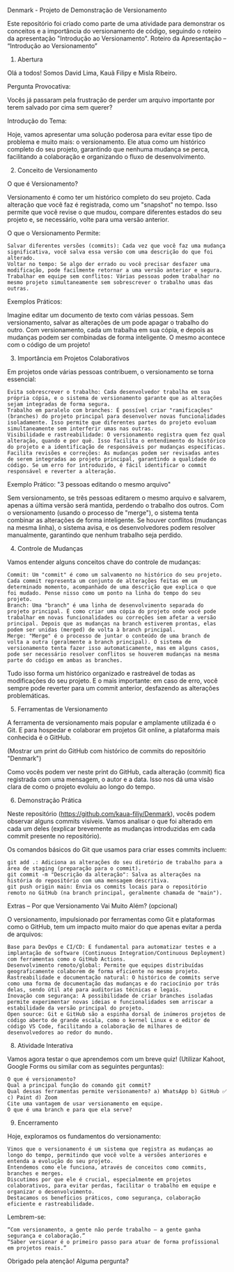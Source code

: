 Denmark - Projeto de Demonstração de Versionamento

Este repositório foi criado como parte de uma atividade para demonstrar os conceitos e a importância do versionamento de código, seguindo o roteiro da apresentação "Introdução ao Versionamento".
Roteiro da Apresentação – “Introdução ao Versionamento”

1. Abertura

Olá a todos! Somos David Lima, Kauã Filipy e Misla Ribeiro.

Pergunta Provocativa:

Vocês já passaram pela frustração de perder um arquivo importante por terem salvado por cima sem querer?

Introdução do Tema:

Hoje, vamos apresentar uma solução poderosa para evitar esse tipo de problema e muito mais: o versionamento. Ele atua como um histórico completo do seu projeto, garantindo que nenhuma mudança se perca, facilitando a colaboração e organizando o fluxo de desenvolvimento.

2. Conceito de Versionamento

O que é Versionamento?

Versionamento é como ter um histórico completo do seu projeto. Cada alteração que você faz é registrada, como um "snapshot" no tempo. Isso permite que você revise o que mudou, compare diferentes estados do seu projeto e, se necessário, volte para uma versão anterior.

O que o Versionamento Permite:

    Salvar diferentes versões (commits): Cada vez que você faz uma mudança significativa, você salva essa versão com uma descrição do que foi alterado.
    Voltar no tempo: Se algo der errado ou você precisar desfazer uma modificação, pode facilmente retornar a uma versão anterior e segura.
    Trabalhar em equipe sem conflitos: Várias pessoas podem trabalhar no mesmo projeto simultaneamente sem sobrescrever o trabalho umas das outras.

Exemplos Práticos:

Imagine editar um documento de texto com várias pessoas. Sem versionamento, salvar as alterações de um pode apagar o trabalho do outro. Com versionamento, cada um trabalha em sua cópia, e depois as mudanças podem ser combinadas de forma inteligente. O mesmo acontece com o código de um projeto!

3. Importância em Projetos Colaborativos

Em projetos onde várias pessoas contribuem, o versionamento se torna essencial:

    Evita sobrescrever o trabalho: Cada desenvolvedor trabalha em sua própria cópia, e o sistema de versionamento garante que as alterações sejam integradas de forma segura.
    Trabalho em paralelo com branches: É possível criar "ramificações" (branches) do projeto principal para desenvolver novas funcionalidades isoladamente. Isso permite que diferentes partes do projeto evoluam simultaneamente sem interferir umas nas outras.
    Visibilidade e rastreabilidade: O versionamento registra quem fez qual alteração, quando e por quê. Isso facilita o entendimento do histórico do projeto e a identificação de responsáveis por mudanças específicas.
    Facilita revisões e correções: As mudanças podem ser revisadas antes de serem integradas ao projeto principal, garantindo a qualidade do código. Se um erro for introduzido, é fácil identificar o commit responsável e reverter a alteração.

Exemplo Prático: "3 pessoas editando o mesmo arquivo"

Sem versionamento, se três pessoas editarem o mesmo arquivo e salvarem, apenas a última versão será mantida, perdendo o trabalho dos outros. Com o versionamento (usando o processo de "merge"), o sistema tenta combinar as alterações de forma inteligente. Se houver conflitos (mudanças na mesma linha), o sistema avisa, e os desenvolvedores podem resolver manualmente, garantindo que nenhum trabalho seja perdido.

4. Controle de Mudanças

Vamos entender alguns conceitos chave do controle de mudanças:

    Commit: Um "commit" é como um salvamento no histórico do seu projeto. Cada commit representa um conjunto de alterações feitas em um determinado momento, acompanhado de uma descrição que explica o que foi mudado. Pense nisso como um ponto na linha do tempo do seu projeto.
    Branch: Uma "branch" é uma linha de desenvolvimento separada do projeto principal. É como criar uma cópia do projeto onde você pode trabalhar em novas funcionalidades ou correções sem afetar a versão principal. Depois que as mudanças na branch estiverem prontas, elas podem ser unidas (merged) de volta à branch principal.
    Merge: "Merge" é o processo de juntar o conteúdo de uma branch de volta a outra (geralmente a branch principal). O sistema de versionamento tenta fazer isso automaticamente, mas em alguns casos, pode ser necessário resolver conflitos se houverem mudanças na mesma parte do código em ambas as branches.

Tudo isso forma um histórico organizado e rastreável de todas as modificações do seu projeto. E o mais importante: em caso de erro, você sempre pode reverter para um commit anterior, desfazendo as alterações problemáticas.

5. Ferramentas de Versionamento

A ferramenta de versionamento mais popular e amplamente utilizada é o Git. E para hospedar e colaborar em projetos Git online, a plataforma mais conhecida é o GitHub.

(Mostrar um print do GitHub com histórico de commits do repositório "Denmark")

Como vocês podem ver neste print do GitHub, cada alteração (commit) fica registrada com uma mensagem, o autor e a data. Isso nos dá uma visão clara de como o projeto evoluiu ao longo do tempo.

6. Demonstração Prática

Neste repositório (https://github.com/kaua-filiy/Denmark), vocês podem observar alguns commits visíveis. Vamos analisar o que foi alterado em cada um deles (explicar brevemente as mudanças introduzidas em cada commit presente no repositório).

Os comandos básicos do Git que usamos para criar esses commits incluem:

    git add .: Adiciona as alterações do seu diretório de trabalho para a área de staging (preparação para o commit).
    git commit -m "Descrição da alteração": Salva as alterações na história do repositório com uma mensagem descritiva.
    git push origin main: Envia os commits locais para o repositório remoto no GitHub (na branch principal, geralmente chamada de "main").

Extras – Por que Versionamento Vai Muito Além? (opcional)

O versionamento, impulsionado por ferramentas como Git e plataformas como o GitHub, tem um impacto muito maior do que apenas evitar a perda de arquivos:

    Base para DevOps e CI/CD: É fundamental para automatizar testes e a implantação de software (Continuous Integration/Continuous Deployment) com ferramentas como o GitHub Actions.
    Desenvolvimento remoto/global: Permite que equipes distribuídas geograficamente colaborem de forma eficiente no mesmo projeto.
    Rastreabilidade e documentação natural: O histórico de commits serve como uma forma de documentação das mudanças e do raciocínio por trás delas, sendo útil até para auditorias técnicas e legais.
    Inovação com segurança: A possibilidade de criar branches isoladas permite experimentar novas ideias e funcionalidades sem arriscar a estabilidade da versão principal do projeto.
    Open source: Git e GitHub são a espinha dorsal de inúmeros projetos de código aberto de grande escala, como o kernel Linux e o editor de código VS Code, facilitando a colaboração de milhares de desenvolvedores ao redor do mundo.

8. Atividade Interativa

Vamos agora testar o que aprendemos com um breve quiz! (Utilizar Kahoot, Google Forms ou similar com as seguintes perguntas):

    O que é versionamento?
    Qual a principal função do comando git commit?
    Qual dessas ferramentas permite versionamento? a) WhatsApp b) GitHub ✅ c) Paint d) Zoom
    Cite uma vantagem de usar versionamento em equipe.
    O que é uma branch e para que ela serve?

9. Encerramento

Hoje, exploramos os fundamentos do versionamento:

    Vimos que o versionamento é um sistema que registra as mudanças ao longo do tempo, permitindo que você volte a versões anteriores e entenda a evolução do seu projeto.
    Entendemos como ele funciona, através de conceitos como commits, branches e merges.
    Discutimos por que ele é crucial, especialmente em projetos colaborativos, para evitar perdas, facilitar o trabalho em equipe e organizar o desenvolvimento.
    Destacamos os benefícios práticos, como segurança, colaboração eficiente e rastreabilidade.

Lembrem-se:

    “Com versionamento, a gente não perde trabalho — a gente ganha segurança e colaboração.”
    “Saber versionar é o primeiro passo para atuar de forma profissional em projetos reais.”

Obrigado pela atenção! Alguma pergunta?
